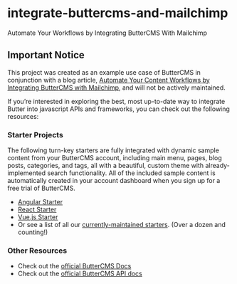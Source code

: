 # integrate-buttercms-and-mailchimp
Automate Your Workflows by Integrating ButterCMS With Mailchimp

## Important Notice
This project was created as an example use case of ButterCMS in conjunction with a blog article, [Automate Your Content Workflows by Integrating ButterCMS with Mailchimp](https://buttercms.com/blog/automate-content-workflows/), and will not be actively maintained. 

If you’re interested in exploring the best, most up-to-date way to integrate Butter into javascript APIs and frameworks, you can check out the following resources:

### Starter Projects

The following turn-key starters are fully integrated with dynamic sample content from your ButterCMS account, including main menu, pages, blog posts, categories, and tags, all with a beautiful, custom theme with already-implemented search functionality. All of the included sample content is automatically created in your account dashboard when you sign up for a free trial of ButterCMS.
- [Angular Starter](https://buttercms.com/starters/angular-starter-project/)
- [React Starter](https://buttercms.com/starters/react-starter-project/)
- [Vue.js Starter](https://buttercms.com/starters/vuejs-starter-project/)
- Or see a list of all our [currently-maintained starters](https://buttercms.com/starters/). (Over a dozen and counting!)

### Other Resources
- Check out the [official ButterCMS Docs](https://buttercms.com/docs/)
- Check out the [official ButterCMS API docs](https://buttercms.com/docs/api/)
